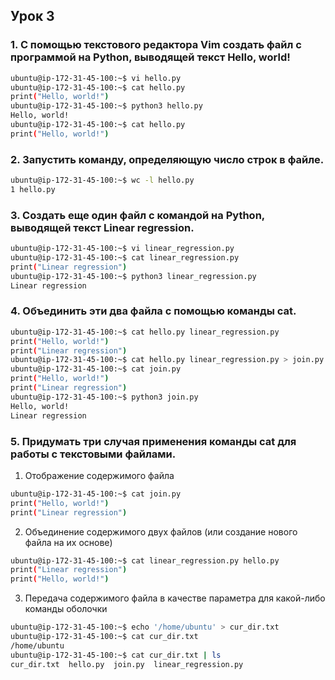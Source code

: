 ## Урок 3

### 1. С помощью текстового редактора Vim создать файл с программой на Python, выводящей текст Hello, world!

```sh
ubuntu@ip-172-31-45-100:~$ vi hello.py
ubuntu@ip-172-31-45-100:~$ cat hello.py 
print("Hello, world!")
ubuntu@ip-172-31-45-100:~$ python3 hello.py 
Hello, world!
ubuntu@ip-172-31-45-100:~$ cat hello.py 
print("Hello, world!")
```


### 2. Запустить команду, определяющую число строк в файле.

```sh
ubuntu@ip-172-31-45-100:~$ wc -l hello.py 
1 hello.py
```

### 3. Создать еще один файл с командой на Python, выводящей текст Linear regression.

```sh
ubuntu@ip-172-31-45-100:~$ vi linear_regression.py
ubuntu@ip-172-31-45-100:~$ cat linear_regression.py 
print("Linear regression")
ubuntu@ip-172-31-45-100:~$ python3 linear_regression.py 
Linear regression
```

### 4. Объединить эти два файла с помощью команды cat.

```sh
ubuntu@ip-172-31-45-100:~$ cat hello.py linear_regression.py 
print("Hello, world!")
print("Linear regression")
ubuntu@ip-172-31-45-100:~$ cat hello.py linear_regression.py > join.py
ubuntu@ip-172-31-45-100:~$ cat join.py 
print("Hello, world!")
print("Linear regression")
ubuntu@ip-172-31-45-100:~$ python3 join.py 
Hello, world!
Linear regression
```

### 5. Придумать три случая применения команды cat для работы с текстовыми файлами.

1. Отображение содержимого файла

```sh
ubuntu@ip-172-31-45-100:~$ cat join.py 
print("Hello, world!")
print("Linear regression")
```

2. Объединение содержимого двух файлов (или создание нового файла на их основе)

```sh
ubuntu@ip-172-31-45-100:~$ cat linear_regression.py hello.py 
print("Linear regression")
print("Hello, world!")
```

3. Передача содержимого файла в качестве параметра для какой-либо команды оболочки

```sh
ubuntu@ip-172-31-45-100:~$ echo '/home/ubuntu' > cur_dir.txt
ubuntu@ip-172-31-45-100:~$ cat cur_dir.txt 
/home/ubuntu
ubuntu@ip-172-31-45-100:~$ cat cur_dir.txt | ls
cur_dir.txt  hello.py  join.py  linear_regression.py
```
